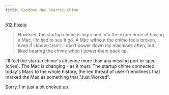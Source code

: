 ```yaml
---
title: Goodbye Mac Startup Chime
---
```


[512 Pixels](https://512pixels.net/2016/10/the-startup-chime-is-dead/):

>However, the startup chime is ingrained into the experience of having a Mac, I’m sad to see it go. A Mac without the chime feels broken, even if I know it isn’t. I don’t power down my machines often, but I liked hearing the chime when I power them back up.

I'll feel the startup chime's absence more than any missing port or spec (cries). The Mac is changing - as it must. The startup chime connected today's Macs to the whole history, the red thread of user-friendliness that marked the Mac as something that "Just Worked".

Sorry, I'm just a bit choked up.